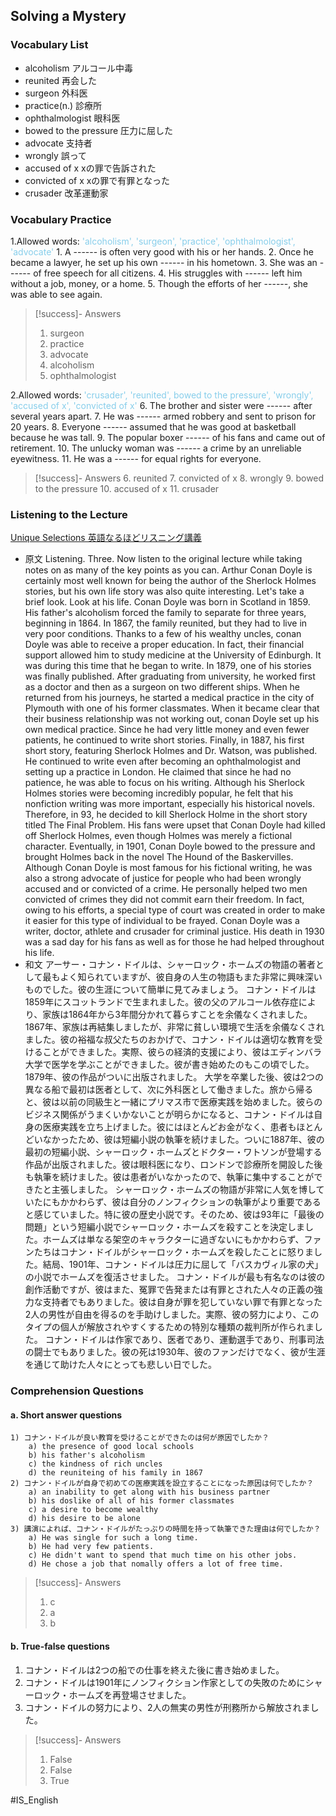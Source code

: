 ## Solving a Mystery

### Vocabulary List
- alcoholism
    アルコール中毒
- reunited
    再会した
- surgeon
    外科医
- practice(n.)
    診療所
- ophthalmologist
    眼科医
- bowed to the pressure
    圧力に屈した
- advocate
    支持者
- wrongly
    誤って
- accused of x
    xの罪で告訴された
- convicted of x
    xの罪で有罪となった
- crusader
    改革運動家

### Vocabulary Practice
1.Allowed words: <span style="color: #87CEEB;"> 'alcoholism', 'surgeon', 'practice', 'ophthalmologist', 'advocate' </span>
    1. A ------ is often very good with his or her hands.
    2. Once he became a lawyer, he set up his own ------ in his hometown.
    3. She was an ------ of free speech for all citizens.
    4. His struggles with ------ left him without a job, money, or a home.
    5. Though the efforts of her ------, she was able to see again.
>[!success]- Answers
> 1. surgeon
> 2. practice
> 3. advocate
> 4. alcoholism
> 5. ophthalmologist

2.Allowed words: <span style="color: #87CEEB;"> 'crusader', 'reunited', bowed to the pressure', 'wrongly', 'accused of x', 'convicted of x' </span>
    6. The brother and sister were ------ after several years apart.
    7. He was ------ armed robbery and sent to prison for 20 years.
    8. Everyone ------ assumed that he was good at basketball because he was tall.
    9. The popular boxer ------ of his fans and came out of retirement.
    10. The unlucky woman was ------ a crime by an unreliable eyewitness.
    11. He was a ------ for equal rights for everyone.
>[!success]- Answers
> 6. reunited
> 7. convicted of x
> 8. wrongly
> 9. bowed to the pressure
> 10. accused of x
> 11. crusader

### Listening to the Lecture
[Unique Selections 英語なるほどリスニング講義](https://shohakusha.com/streaming#anchorlink-list-menu)
- 原文
    Listening. Three. Now listen to the original lecture while taking notes on as many of the key points as you can. Arthur Conan Doyle is certainly most well known for being the author of the Sherlock Holmes stories, but his own life story was also quite interesting. Let's take a brief look. Look at his life.  Conan Doyle was born in Scotland in 1859. His father's alcoholism forced the family to separate for three years, beginning in 1864. In 1867, the family reunited, but they had to live in very poor conditions. Thanks to a few of his wealthy uncles, conan Doyle was able to receive a proper education. In fact, their financial support allowed him to study medicine at the University of Edinburgh. It was during this time that he began to write. In 1879, one of his stories was finally published. After graduating from university, he worked first as a doctor and then as a surgeon on two different ships. When he returned from his journeys, he started a medical practice in the city of Plymouth with one of his former classmates. When it became clear that their business relationship was not working out, conan Doyle set up his own medical practice. Since he had very little money and even fewer patients, he continued to write short stories. Finally, in 1887, his first short story, featuring Sherlock Holmes and Dr. Watson, was published. He continued to write even after becoming an ophthalmologist and setting up a practice in London. He claimed that since he had no patience, he was able to focus on his writing. Although his Sherlock Holmes stories were becoming incredibly popular, he felt that his nonfiction writing was more important, especially his historical novels. Therefore, in 93, he decided to kill Sherlock Holme in the short story titled The Final Problem. His fans were upset that Conan Doyle had killed off Sherlock Holmes, even though Holmes was merely a fictional character. Eventually, in 1901, Conan Doyle bowed to the pressure and brought Holmes back in the novel The Hound of the Baskervilles. Although Conan Doyle is most famous for his fictional writing, he was also a strong advocate of justice for people who had been wrongly accused and or convicted of a crime. He personally helped two men convicted of crimes they did not commit earn their freedom. In fact, owing to his efforts, a special type of court was created in order to make it easier for this type of individual to be frayed. Conan Doyle was a writer, doctor, athlete and crusader for criminal justice. His death in 1930 was a sad day for his fans as well as for those he had helped throughout his life.
- 和文
    アーサー・コナン・ドイルは、シャーロック・ホームズの物語の著者として最もよく知られていますが、彼自身の人生の物語もまた非常に興味深いものでした。彼の生涯について簡単に見てみましょう。
    コナン・ドイルは1859年にスコットランドで生まれました。彼の父のアルコール依存症により、家族は1864年から3年間分かれて暮らすことを余儀なくされました。1867年、家族は再結集しましたが、非常に貧しい環境で生活を余儀なくされました。彼の裕福な叔父たちのおかげで、コナン・ドイルは適切な教育を受けることができました。実際、彼らの経済的支援により、彼はエディンバラ大学で医学を学ぶことができました。彼が書き始めたのもこの頃でした。1879年、彼の作品がついに出版されました。
    大学を卒業した後、彼は2つの異なる船で最初は医者として、次に外科医として働きました。旅から帰ると、彼は以前の同級生と一緒にプリマス市で医療実践を始めました。彼らのビジネス関係がうまくいかないことが明らかになると、コナン・ドイルは自身の医療実践を立ち上げました。彼にはほとんどお金がなく、患者もほとんどいなかったため、彼は短編小説の執筆を続けました。ついに1887年、彼の最初の短編小説、シャーロック・ホームズとドクター・ワトソンが登場する作品が出版されました。彼は眼科医になり、ロンドンで診療所を開設した後も執筆を続けました。彼は患者がいなかったので、執筆に集中することができたと主張しました。
    シャーロック・ホームズの物語が非常に人気を博していたにもかかわらず、彼は自分のノンフィクションの執筆がより重要であると感じていました。特に彼の歴史小説です。そのため、彼は93年に「最後の問題」という短編小説でシャーロック・ホームズを殺すことを決定しました。ホームズは単なる架空のキャラクターに過ぎないにもかかわらず、ファンたちはコナン・ドイルがシャーロック・ホームズを殺したことに怒りました。結局、1901年、コナン・ドイルは圧力に屈して「バスカヴィル家の犬」の小説でホームズを復活させました。
    コナン・ドイルが最も有名なのは彼の創作活動ですが、彼はまた、冤罪で告発または有罪とされた人々の正義の強力な支持者でもありました。彼は自身が罪を犯していない罪で有罪となった2人の男性が自由を得るのを手助けしました。実際、彼の努力により、このタイプの個人が解放されやすくするための特別な種類の裁判所が作られました。
    コナン・ドイルは作家であり、医者であり、運動選手であり、刑事司法の闘士でもありました。彼の死は1930年、彼のファンだけでなく、彼が生涯を通じて助けた人々にとっても悲しい日でした。

### Comprehension Questions
#### a. Short answer questions
    1) コナン・ドイルが良い教育を受けることができたのは何が原因でしたか？
        a) the presence of good local schools
        b) his father's alcoholism
        c) the kindness of rich uncles
        d) the reuniteing of his family in 1867
    2) コナン・ドイルが自身で初めての医療実践を設立することになった原因は何でしたか？
        a) an inability to get along with his business partner
        b) his doslike of all of his former classmates
        c) a desire to become wealthy
        d) his desire to be alone
    3) 講演によれば、コナン・ドイルがたっぷりの時間を持って執筆できた理由は何でしたか？
        a) He was single for such a long time.
        b) He had very few patients.
        c) He didn't want to spend that much time on his other jobs.
        d) He chose a job that nomally offers a lot of free time.
> [!success]- Answers
> 1) c
> 2) a
> 3) b

#### b. True-false questions
1) コナン・ドイルは2つの船での仕事を終えた後に書き始めました。
2) コナン・ドイルは1901年にノンフィクション作家としての失敗のためにシャーロック・ホームズを再登場させました。
3) コナン・ドイルの努力により、2人の無実の男性が刑務所から解放されました。
> [!success]- Answers
> 1) False
> 2) False
> 3) True

#IS_English 